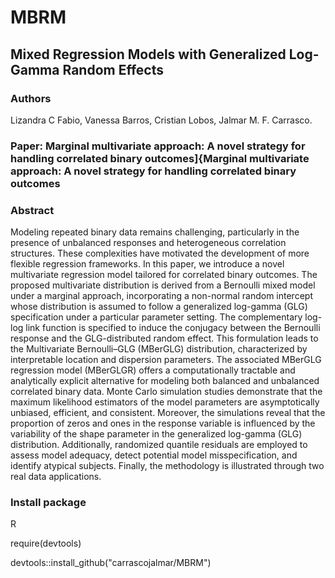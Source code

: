 # MBRM
## Mixed Regression Models with Generalized Log-Gamma Random Effects
### Authors
Lizandra C Fabio,
Vanessa Barros,
Cristian Lobos,
Jalmar M. F. Carrasco.
### Paper: Marginal multivariate approach: A novel strategy for handling correlated binary outcomes]{Marginal multivariate approach: A novel strategy for handling correlated binary outcomes
### Abstract
Modeling repeated binary data remains challenging, particularly in the presence of unbalanced responses and heterogeneous correlation structures. These complexities have motivated the development of more flexible regression frameworks. In this paper, we introduce a novel multivariate regression model tailored for correlated binary outcomes. The proposed multivariate distribution is derived from a Bernoulli mixed model under a marginal approach, incorporating a non-normal random intercept whose distribution is assumed to follow a generalized log-gamma (GLG) specification under a particular parameter setting. The complementary log-log link function is specified to induce the conjugacy between the Bernoulli response and the GLG-distributed random effect. This formulation leads to the Multivariate Bernoulli–GLG (MBerGLG) distribution, characterized by interpretable location and dispersion parameters. The associated MBerGLG regression model (MBerGLGR) offers a computationally tractable and analytically explicit alternative for modeling both balanced and unbalanced correlated binary data. Monte Carlo simulation studies demonstrate that the maximum likelihood estimators of the model parameters are asymptotically unbiased, efficient, and consistent. Moreover, the simulations reveal that the proportion of zeros and ones in the response variable is influenced by the variability of the shape parameter in the generalized log-gamma (GLG) distribution. Additionally, randomized quantile residuals are employed to assess model adequacy, detect potential model misspecification, and identify atypical subjects. Finally, the methodology is illustrated through two real data applications. 
### Install package
R

require(devtools)

devtools::install_github("carrascojalmar/MBRM")
